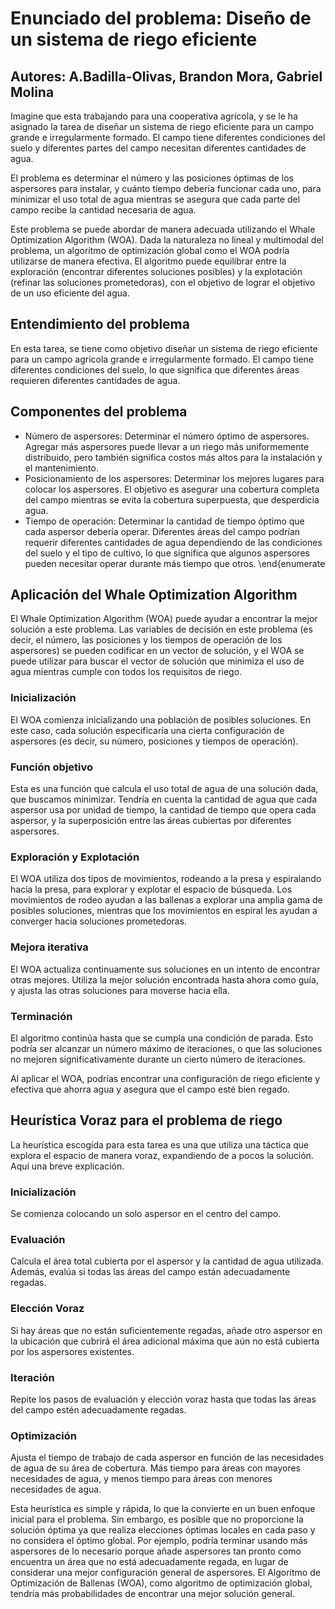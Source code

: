 # Enunciado del problema: Diseño de un sistema de riego eficiente

## Autores: A.Badilla-Olivas, Brandon Mora, Gabriel Molina

Imagine que esta trabajando para una cooperativa agrícola, y se le ha asignado la tarea de diseñar un sistema de riego eficiente para un campo grande e irregularmente formado. El campo tiene diferentes condiciones del suelo y diferentes partes del campo necesitan diferentes cantidades de agua.

El problema es determinar el número y las posiciones óptimas de los aspersores para instalar, y cuánto tiempo debería funcionar cada uno, para minimizar el uso total de agua mientras se asegura que cada parte del campo recibe la cantidad necesaria de agua.

Este problema se puede abordar de manera adecuada utilizando el Whale Optimization Algorithm (WOA). Dada la naturaleza no lineal y multimodal del problema, un algoritmo de optimización global como el WOA podría utilizarse de manera efectiva. El algoritmo puede equilibrar entre la exploración (encontrar diferentes soluciones posibles) y la explotación (refinar las soluciones prometedoras), con el objetivo de lograr el objetivo de un uso eficiente del agua.

## Entendimiento del problema

En esta tarea, se tiene como objetivo diseñar un sistema de riego eficiente para un campo agrícola grande e irregularmente formado. El campo tiene diferentes condiciones del suelo, lo que significa que diferentes áreas requieren diferentes cantidades de agua.

## Componentes del problema

- Número de aspersores: Determinar el número óptimo de aspersores. Agregar más aspersores puede llevar a un riego más uniformemente distribuido, pero también significa costos más altos para la instalación y el mantenimiento.
- Posicionamiento de los aspersores: Determinar los mejores lugares para colocar los aspersores. El objetivo es asegurar una cobertura completa del campo mientras se evita la cobertura superpuesta, que desperdicia agua.
- Tiempo de operación: Determinar la cantidad de tiempo óptimo que cada aspersor debería operar. Diferentes áreas del campo podrían requerir diferentes cantidades de agua dependiendo de las condiciones del suelo y el tipo de cultivo, lo que significa que algunos aspersores pueden necesitar operar durante más tiempo que otros.
\end{enumerate

## Aplicación del Whale Optimization Algorithm

El Whale Optimization Algorithm (WOA) puede ayudar a encontrar la mejor solución a este problema. Las variables de decisión en este problema (es decir, el número, las posiciones y los tiempos de operación de los aspersores) se pueden codificar en un vector de solución, y el WOA se puede utilizar para buscar el vector de solución que minimiza el uso de agua mientras cumple con todos los requisitos de riego.

### Inicialización

El WOA comienza inicializando una población de posibles soluciones. En este caso, cada solución especificaría una cierta configuración de aspersores (es decir, su número, posiciones y tiempos de operación).

### Función objetivo

Esta es una función que calcula el uso total de agua de una solución dada, que buscamos minimizar. Tendría en cuenta la cantidad de agua que cada aspersor usa por unidad de tiempo, la cantidad de tiempo que opera cada aspersor, y la superposición entre las áreas cubiertas por diferentes aspersores.

### Exploración y Explotación

El WOA utiliza dos tipos de movimientos, rodeando a la presa y espiralando hacia la presa, para explorar y explotar el espacio de búsqueda. Los movimientos de rodeo ayudan a las ballenas a explorar una amplia gama de posibles soluciones, mientras que los movimientos en espiral les ayudan a converger hacia soluciones prometedoras.

### Mejora iterativa

El WOA actualiza continuamente sus soluciones en un intento de encontrar otras mejores. Utiliza la mejor solución encontrada hasta ahora como guía, y ajusta las otras soluciones para moverse hacia ella.

### Terminación

El algoritmo continúa hasta que se cumpla una condición de parada. Esto podría ser alcanzar un número máximo de iteraciones, o que las soluciones no mejoren significativamente durante un cierto número de iteraciones.

Al aplicar el WOA, podrías encontrar una configuración de riego eficiente y efectiva que ahorra agua y asegura que el campo esté bien regado.

## Heurística Voraz para el problema de riego

La heurística escogida para esta tarea es una que utiliza una táctica que explora el espacio de manera voraz, expandiendo de a pocos la solución. Aquí una breve explicación. 

### Inicialización

Se comienza colocando un solo aspersor en el centro del campo.

### Evaluación

Calcula el área total cubierta por el aspersor y la cantidad de agua utilizada. Además, evalúa si todas las áreas del campo están adecuadamente regadas.

### Elección Voraz

Si hay áreas que no están suficientemente regadas, añade otro aspersor en la ubicación que cubrirá el área adicional máxima que aún no está cubierta por los aspersores existentes.

### Iteración

Repite los pasos de evaluación y elección voraz hasta que todas las áreas del campo estén adecuadamente regadas.

### Optimización

Ajusta el tiempo de trabajo de cada aspersor en función de las necesidades de agua de su área de cobertura. Más tiempo para áreas con mayores necesidades de agua, y menos tiempo para áreas con menores necesidades de agua.

Esta heurística es simple y rápida, lo que la convierte en un buen enfoque inicial para el problema. Sin embargo, es posible que no proporcione la solución óptima ya que realiza elecciones óptimas locales en cada paso y no considera el óptimo global. Por ejemplo, podría terminar usando más aspersores de lo necesario porque añade aspersores tan pronto como encuentra un área que no está adecuadamente regada, en lugar de considerar una mejor configuración general de aspersores. El Algoritmo de Optimización de Ballenas (WOA), como algoritmo de optimización global, tendría más probabilidades de encontrar una mejor solución general.